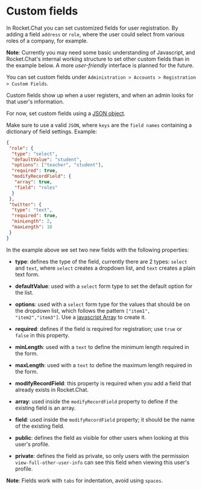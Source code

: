 # Custom fields

In Rocket.Chat you can set customized fields for user registration. By adding a field `address` or `role`, where the user could select from various roles of a company, for example.

**Note**: Currently you may need some basic understanding of Javascript, and Rocket.Chat's internal working structure to set other custom fields than in the example below. A more _user-friendly_ interface is planned for the future.

You can set custom fields under `Administration > Accounts > Registration > Custom Fields`.

Custom fields show up when a user registers, and when an admin looks for that user's information.

For now, set custom fields using a [JSON object](https://developer.mozilla.org/en-US/docs/Learn/JavaScript/Objects/JSON).

Make sure to use a valid `JSON`, where `keys` are the `field names` containing a dictionary of field settings. Example:

```json
{
 "role": {
  "type": "select",
  "defaultValue": "student",
  "options": ["teacher", "student"],
  "required": true,
  "modifyRecordField": {
   "array": true,
   "field": "roles"
  }
 },
 "twitter": {
  "type": "text",
  "required": true,
  "minLength": 2,
  "maxLength": 10
 }
}
```

In the example above we set two new fields with the following properties:

- **type**: defines the type of the field, currently there are 2 types: `select` and `text`, where `select` creates a dropdown list, and `text` creates a plain text form.

- **defaultValue**: used with a `select` form type to set the default option for the list.

- **options**: used with a `select` form type for the values that should be on the dropdown list, which follows the pattern `["item1", "item2","item3"]`. Use a [javascript Array](https://developer.mozilla.org/en-US/docs/Web/JavaScript/Reference/Global_Objects/Array) to create it.

- **required**: defines if the field is required for registration; use `true` or `false` in this property.

- **minLength**: used with a `text` to define the minimum length required in the form.

- **maxLength**: used with a `text` to define the maximum length required in the form.

- **modifyRecordField**: this property is required when you add a field that already exists in Rocket.Chat.

- **array**: used inside the `modifyRecordField` property to define if the existing field is an array.

- **field**: used inside the `modifyRecordField` property; it should be the name of the existing field.

- **public**: defines the field as visible for other users when looking at this user's profile.

- **private**: defines the field as private, so only users with the permission `view-full-other-user-info` can see this field when viewing this user's profile.

**Note**: Fields work with `tabs` for indentation, avoid using `spaces`.

